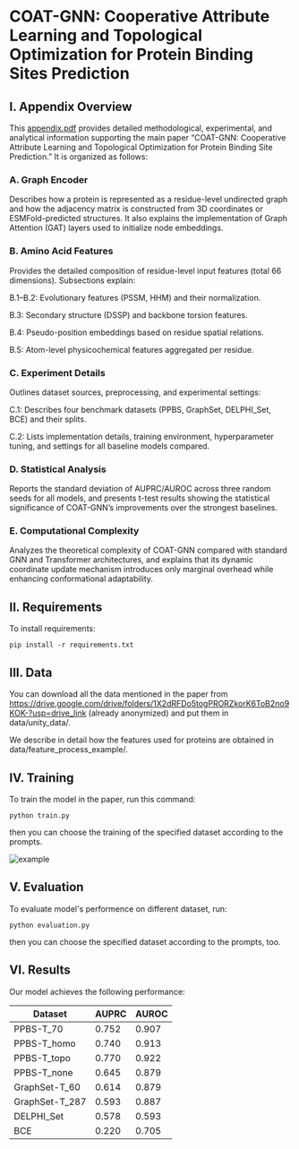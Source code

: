 # COAT-GNN: Cooperative Attribute Learning and Topological Optimization for Protein Binding Sites Prediction


## I. Appendix Overview
This [appendix.pdf](./appendix.pdf) provides detailed methodological, experimental, and analytical information supporting the main paper “COAT-GNN: Cooperative Attribute Learning and Topological Optimization for Protein Binding Site Prediction.”
It is organized as follows:

### A. Graph Encoder

Describes how a protein is represented as a residue-level undirected graph and how the adjacency matrix is constructed from 3D coordinates or ESMFold-predicted structures. It also explains the implementation of Graph Attention (GAT) layers used to initialize node embeddings.

### B. Amino Acid Features

Provides the detailed composition of residue-level input features (total 66 dimensions). Subsections explain:

B.1–B.2: Evolutionary features (PSSM, HHM) and their normalization.

B.3: Secondary structure (DSSP) and backbone torsion features.

B.4: Pseudo-position embeddings based on residue spatial relations.

B.5: Atom-level physicochemical features aggregated per residue.

### C. Experiment Details

Outlines dataset sources, preprocessing, and experimental settings:

C.1: Describes four benchmark datasets (PPBS, GraphSet, DELPHI_Set, BCE) and their splits.

C.2: Lists implementation details, training environment, hyperparameter tuning, and settings for all baseline models compared.

### D. Statistical Analysis

Reports the standard deviation of AUPRC/AUROC across three random seeds for all models, and presents t-test results showing the statistical significance of COAT-GNN’s improvements over the strongest baselines.

### E. Computational Complexity

Analyzes the theoretical complexity of COAT-GNN compared with standard GNN and Transformer architectures, and explains that its dynamic coordinate update mechanism introduces only marginal overhead while enhancing conformational adaptability.



## II. Requirements

To install requirements:

```setup
pip install -r requirements.txt
```
## III. Data
You can download all the data mentioned in the paper from https://drive.google.com/drive/folders/1X2dRFDo5togPRORZkorK6ToB2no9KOK-?usp=drive_link (already anonymized) and put them in data/unity_data/.

We describe in detail how the features used for proteins are obtained in data/feature_process_example/.

## IV. Training

To train the model in the paper, run this command:
```train
python train.py
```
then you can choose the training of the specified dataset according to the prompts.

![example](https://github.com/user-attachments/assets/005c363d-29fd-483b-bef4-cc6dcdaa73f0)
## V. Evaluation

To evaluate model's performence on different dataset, run:

```eval
python evaluation.py
```
then you can choose the specified dataset according to the prompts, too.

## VI. Results

Our model achieves the following performance:

| Dataset        | AUPRC  | AUROC|
| ------------------ |---------------- | -------------- |
| PPBS-T_70   |     0.752        |      0.907       |
| PPBS-T_homo   |     0.740         |      0.913       |
| PPBS-T_topo   |    0.770         |      0.922       |
| PPBS-T_none   |     0.645         |      0.879       |
| GraphSet-T_60   |     0.614         |      0.879       |
| GraphSet-T_287   |     0.593         |      0.887      |
| DELPHI_Set   |    0.578         |      0.593       |
| BCE   |     0.220         |      0.705       |


